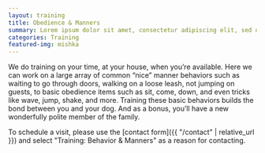 ```yaml
---
layout: training
title: Obedience & Manners
summary: Lorem ipsum dolor sit amet, consectetur adipiscing elit, sed do eiusmod tempor incididunt ut labore et dolore magna aliqua.
categories: Training
featured-img: mishka
---
```


We do training on your time, at your house, when you’re available. Here we can work on a large array of common “nice” manner behaviors such as waiting to go through doors, walking on a loose leash, not jumping on guests, to basic obedience items such as sit, come, down, and even tricks like wave, jump, shake, and more. Training these basic behaviors builds the bond between you and your dog. And as a bonus, you’ll have a new wonderfully polite member of the family.

To schedule a visit, please use the [contact form]({{ "/contact" | relative_url }}) and select "Training: Behavior & Manners" as a reason for contacting.